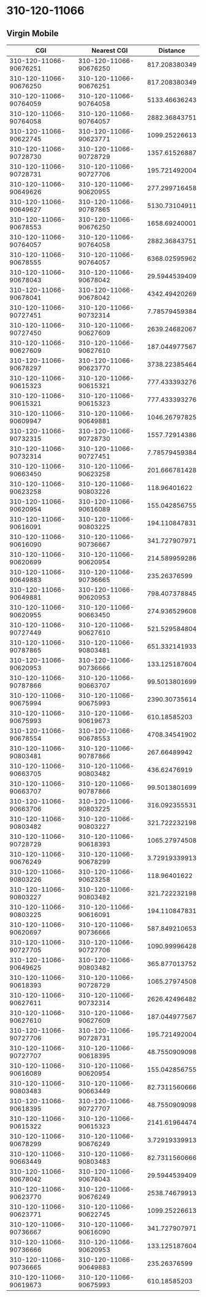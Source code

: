 # 310-120-11066
## Virgin Mobile


| CGI | Nearest CGI | Distance |
|-----|-------------|----------|
| 310-120-11066-90676251 | 310-120-11066-90676250 | 817.208380349 |
| 310-120-11066-90676250 | 310-120-11066-90676251 | 817.208380349 |
| 310-120-11066-90764059 | 310-120-11066-90764058 | 5133.46636243 |
| 310-120-11066-90764058 | 310-120-11066-90764057 | 2882.36843751 |
| 310-120-11066-90622745 | 310-120-11066-90623771 | 1099.25226613 |
| 310-120-11066-90728730 | 310-120-11066-90728729 | 1357.61526887 |
| 310-120-11066-90728731 | 310-120-11066-90727706 | 195.721492004 |
| 310-120-11066-90649626 | 310-120-11066-90620955 | 277.299716458 |
| 310-120-11066-90649627 | 310-120-11066-90787865 | 5130.73104911 |
| 310-120-11066-90678553 | 310-120-11066-90676250 | 1658.69240001 |
| 310-120-11066-90764057 | 310-120-11066-90764058 | 2882.36843751 |
| 310-120-11066-90678555 | 310-120-11066-90764057 | 6368.02595962 |
| 310-120-11066-90678043 | 310-120-11066-90678042 | 29.5944539409 |
| 310-120-11066-90678041 | 310-120-11066-90678042 | 4342.49420269 |
| 310-120-11066-90727451 | 310-120-11066-90732314 | 7.78579459384 |
| 310-120-11066-90727450 | 310-120-11066-90627609 | 2639.24682067 |
| 310-120-11066-90627609 | 310-120-11066-90627610 | 187.044977567 |
| 310-120-11066-90678297 | 310-120-11066-90623770 | 3738.22385464 |
| 310-120-11066-90615323 | 310-120-11066-90615321 | 777.433393276 |
| 310-120-11066-90615321 | 310-120-11066-90615323 | 777.433393276 |
| 310-120-11066-90609947 | 310-120-11066-90649881 | 1046.26797825 |
| 310-120-11066-90732315 | 310-120-11066-90728730 | 1557.72914386 |
| 310-120-11066-90732314 | 310-120-11066-90727451 | 7.78579459384 |
| 310-120-11066-90663450 | 310-120-11066-90623258 | 201.666781428 |
| 310-120-11066-90623258 | 310-120-11066-90803226 | 118.96401622 |
| 310-120-11066-90620954 | 310-120-11066-90616089 | 155.042856755 |
| 310-120-11066-90616091 | 310-120-11066-90803225 | 194.110847831 |
| 310-120-11066-90616090 | 310-120-11066-90736667 | 341.727907971 |
| 310-120-11066-90620699 | 310-120-11066-90620954 | 214.589959286 |
| 310-120-11066-90649883 | 310-120-11066-90736665 | 235.26376599 |
| 310-120-11066-90649881 | 310-120-11066-90620953 | 798.407378845 |
| 310-120-11066-90620955 | 310-120-11066-90663450 | 274.936529608 |
| 310-120-11066-90727449 | 310-120-11066-90627610 | 521.529584804 |
| 310-120-11066-90787865 | 310-120-11066-90803481 | 651.332141933 |
| 310-120-11066-90620953 | 310-120-11066-90736666 | 133.125187604 |
| 310-120-11066-90787866 | 310-120-11066-90663707 | 99.5013801699 |
| 310-120-11066-90675994 | 310-120-11066-90675993 | 2390.30735614 |
| 310-120-11066-90675993 | 310-120-11066-90619673 | 610.18585203 |
| 310-120-11066-90678554 | 310-120-11066-90678553 | 4708.34541902 |
| 310-120-11066-90803481 | 310-120-11066-90787866 | 267.66489942 |
| 310-120-11066-90663705 | 310-120-11066-90803482 | 436.62476919 |
| 310-120-11066-90663707 | 310-120-11066-90787866 | 99.5013801699 |
| 310-120-11066-90663706 | 310-120-11066-90803225 | 316.092355531 |
| 310-120-11066-90803482 | 310-120-11066-90803227 | 321.722232198 |
| 310-120-11066-90728729 | 310-120-11066-90618393 | 1065.27974508 |
| 310-120-11066-90676249 | 310-120-11066-90678299 | 3.72919339913 |
| 310-120-11066-90803226 | 310-120-11066-90623258 | 118.96401622 |
| 310-120-11066-90803227 | 310-120-11066-90803482 | 321.722232198 |
| 310-120-11066-90803225 | 310-120-11066-90616091 | 194.110847831 |
| 310-120-11066-90620697 | 310-120-11066-90736666 | 587.849210653 |
| 310-120-11066-90727705 | 310-120-11066-90727706 | 1090.99996428 |
| 310-120-11066-90649625 | 310-120-11066-90803482 | 365.877013752 |
| 310-120-11066-90618393 | 310-120-11066-90728729 | 1065.27974508 |
| 310-120-11066-90627611 | 310-120-11066-90732314 | 2626.42496482 |
| 310-120-11066-90627610 | 310-120-11066-90627609 | 187.044977567 |
| 310-120-11066-90727706 | 310-120-11066-90728731 | 195.721492004 |
| 310-120-11066-90727707 | 310-120-11066-90618395 | 48.7550909098 |
| 310-120-11066-90616089 | 310-120-11066-90620954 | 155.042856755 |
| 310-120-11066-90803483 | 310-120-11066-90663449 | 82.7311560666 |
| 310-120-11066-90618395 | 310-120-11066-90727707 | 48.7550909098 |
| 310-120-11066-90615322 | 310-120-11066-90615323 | 2141.61964474 |
| 310-120-11066-90678299 | 310-120-11066-90676249 | 3.72919339913 |
| 310-120-11066-90663449 | 310-120-11066-90803483 | 82.7311560666 |
| 310-120-11066-90678042 | 310-120-11066-90678043 | 29.5944539409 |
| 310-120-11066-90623770 | 310-120-11066-90676249 | 2538.74679913 |
| 310-120-11066-90623771 | 310-120-11066-90622745 | 1099.25226613 |
| 310-120-11066-90736667 | 310-120-11066-90616090 | 341.727907971 |
| 310-120-11066-90736666 | 310-120-11066-90620953 | 133.125187604 |
| 310-120-11066-90736665 | 310-120-11066-90649883 | 235.26376599 |
| 310-120-11066-90619673 | 310-120-11066-90675993 | 610.18585203 |
